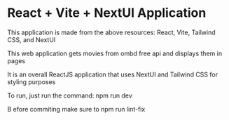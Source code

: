 # React + Vite + NextUI Application

This application is made from the above resources: React, Vite, Tailwind CSS, and NextUI

This web application gets movies from ombd free api and displays them in pages

It is an overall ReactJS application that uses NextUI and Tailwind CSS for styling purposes

To run, just run the command:
    npm run dev

B
efore commiting make sure to
    npm run lint-fix